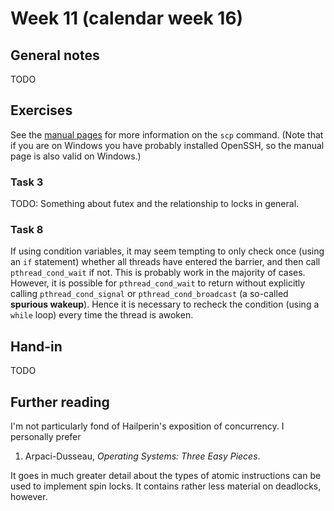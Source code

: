 # Week 11 (calendar week 16)

## General notes

TODO

## Exercises

See the [manual pages](https://man7.org/linux/man-pages/man1/scp.1.html) for more information on the `scp` command. (Note that if you are on Windows you have probably installed OpenSSH, so the manual page is also valid on Windows.)


### Task 3

TODO: Something about futex and the relationship to locks in general.


### Task 8

If using condition variables, it may seem tempting to only check once (using an `if` statement) whether all threads have entered the barrier, and then call `pthread_cond_wait` if not. This is probably work in the majority of cases. However, it is possible for `pthread_cond_wait` to return without explicitly calling `pthread_cond_signal` or `pthread_cond_broadcast` (a so-called **spurious wakeup**). Hence it is necessary to recheck the condition (using a `while` loop) every time the thread is awoken.


## Hand-in

TODO

## Further reading

I'm not particularly fond of Hailperin's exposition of concurrency. I personally prefer

1. Arpaci-Dusseau, *Operating Systems: Three Easy Pieces*.

It goes in much greater detail about the types of atomic instructions can be used to implement spin locks. It contains rather less material on deadlocks, however.
